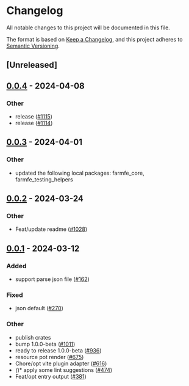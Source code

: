 # Changelog
All notable changes to this project will be documented in this file.

The format is based on [Keep a Changelog](https://keepachangelog.com/en/1.0.0/),
and this project adheres to [Semantic Versioning](https://semver.org/spec/v2.0.0.html).

## [Unreleased]

## [0.0.4](https://github.com/ErKeLost/farm/compare/farmfe_plugin_json-v0.0.3...farmfe_plugin_json-v0.0.4) - 2024-04-08

### Other
- release ([#1115](https://github.com/ErKeLost/farm/pull/1115))
- release ([#1114](https://github.com/ErKeLost/farm/pull/1114))

## [0.0.3](https://github.com/farm-fe/farm/compare/farmfe_plugin_json-v0.0.2...farmfe_plugin_json-v0.0.3) - 2024-04-01

### Other
- updated the following local packages: farmfe_core, farmfe_testing_helpers

## [0.0.2](https://github.com/farm-fe/farm/compare/farmfe_plugin_json-v0.0.1...farmfe_plugin_json-v0.0.2) - 2024-03-24

### Other
- Feat/update readme ([#1028](https://github.com/farm-fe/farm/pull/1028))

## [0.0.1](https://github.com/farm-fe/farm/releases/tag/farmfe_plugin_json-v0.0.1) - 2024-03-12

### Added
- support parse json file ([#162](https://github.com/farm-fe/farm/pull/162))

### Fixed
- json default ([#270](https://github.com/farm-fe/farm/pull/270))

### Other
- publish crates
- bump 1.0.0-beta ([#1011](https://github.com/farm-fe/farm/pull/1011))
- ready to release 1.0.0-beta ([#936](https://github.com/farm-fe/farm/pull/936))
- resource pot render ([#675](https://github.com/farm-fe/farm/pull/675))
- Chore/opt vite plugin adapter ([#616](https://github.com/farm-fe/farm/pull/616))
- *(*)* apply some lint suggestions ([#474](https://github.com/farm-fe/farm/pull/474))
- Feat/opt entry output ([#381](https://github.com/farm-fe/farm/pull/381))
